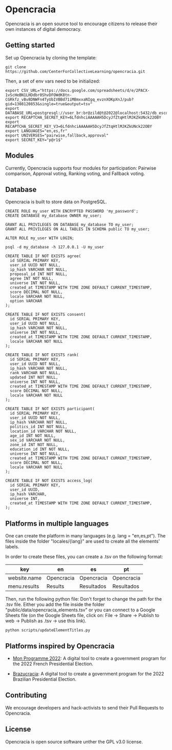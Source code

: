 # Opencracia

Opencracia is an open source tool to encourage citizens to release their own instances of digital democracy.

## Getting started

Set up Opencracia by cloning the template:
```
git clone https://github.com/CenterForCollectiveLearning/opencracia.git
```

Then, a set of env vars need to be initialized:

```
export CSV_URL="https://docs.google.com/spreadsheets/d/e/2PACX-1vScHeBN1LHDdbr0ShvDFOWdK8tn-CGRkfz_vBv8DNWFn4TyUbIVBBd71iMBmxxaNIgq_evznXOKpXnJ/pub?gid=1308120853&single=true&output=tsv"
export DATABASE_URL=postgresql://user_br:br@zild@t@2022@localhost:5432/db_escolhe_ai_2022
export RECAPTCHA_SECRET_KEY=6LfdnhciAAAAAH5DcyJfZtqHtlMJKZkUNck22OBY
export RECAPTCHA_SECRET_KEY_V3=6LfdnhciAAAAAH5DcyJfZtqHtlMJKZkUNck22OBY
export LANGUAGES="en,es,fr"
export UNIVERSES="pairwise,fallback,approval"
export SECRET_KEY="p@r1$"
```

## Modules

Currently, Opencracia supports four modules for participation: Pairwise comparison, Approval voting, Ranking voting, and Fallback voting.

## Database

Opencracia is built to store data on PostgreSQL.
```
CREATE ROLE my_user WITH ENCRYPTED PASSWORD 'my_password';
CREATE DATABASE my_database OWNER my_user;

GRANT ALL PRIVILEGES ON DATABASE my_database TO my_user;
GRANT ALL PRIVILEGES ON ALL TABLES IN SCHEMA public TO my_user;

ALTER ROLE my_user WITH LOGIN;
```

```
psql -d my_database -h 127.0.0.1 -U my_user
```

```
CREATE TABLE IF NOT EXISTS agree(
  id SERIAL PRIMARY KEY,
  user_id UUID NOT NULL,
  ip_hash VARCHAR NOT NULL,
  proposal_id INT NOT NULL,
  agree INT NOT NULL,
  universe INT NOT NULL,
  created_at TIMESTAMP WITH TIME ZONE DEFAULT CURRENT_TIMESTAMP,
  score DECIMAL NOT NULL,
  locale VARCHAR NOT NULL,
  option VARCHAR
);

CREATE TABLE IF NOT EXISTS consent(
  id SERIAL PRIMARY KEY,
  user_id UUID NOT NULL,
  ip_hash VARCHAR NOT NULL,
  universe INT NOT NULL,
  created_at TIMESTAMP WITH TIME ZONE DEFAULT CURRENT_TIMESTAMP,
  locale VARCHAR NOT NULL
);

CREATE TABLE IF NOT EXISTS rank(
  id SERIAL PRIMARY KEY,
  user_id UUID NOT NULL,
  ip_hash VARCHAR NOT NULL,
  rank VARCHAR NOT NULL,
  updated INT NOT NULL,
  universe INT NOT NULL,
  created_at TIMESTAMP WITH TIME ZONE DEFAULT CURRENT_TIMESTAMP,
  score DECIMAL NOT NULL,
  locale VARCHAR NOT NULL
);

CREATE TABLE IF NOT EXISTS participant(
  id SERIAL PRIMARY KEY,
  user_id UUID NOT NULL,
  ip_hash VARCHAR NOT NULL,
  politics_id INT NOT NULL,
  location_id VARCHAR NOT NULL,
  age_id INT NOT NULL,
  sex_id VARCHAR NOT NULL,
  zone_id INT NOT NULL,
  education_id INT NOT NULL,
  universe INT NOT NULL,
  created_at TIMESTAMP WITH TIME ZONE DEFAULT CURRENT_TIMESTAMP,
  score DECIMAL NOT NULL,
  locale VARCHAR NOT NULL
);

CREATE TABLE IF NOT EXISTS access_log(
  id SERIAL PRIMARY KEY,
  user_id UUID,
  ip_hash VARCHAR,
  universe INT,
  created_at TIMESTAMP WITH TIME ZONE DEFAULT CURRENT_TIMESTAMP,
);
```

## Platforms in multiple languages

One can create the platform in many languages (e.g. lang = "en,es,pt"). The files inside the folder "locales/{lang}" are used to create all the elements' labels. 

In order to create these files, you can create a .tsv on the following format:

|       key        |        en        |        es        |        pt        |
|   ------------   |   ------------   |   ------------   |   ------------   |
|   website.name   |    Opencracia    |    Opencracia    |    Opencracia    |
|   menu.results   |    Results       |    Resultados    |    Resultados    |


Then, run the following python file:
Don't forget to change the path for the .tsv file. 
Either you add the file inside the folder "public/data/opencracia_elements.tsv"
or you can connect to a Google Sheets file (on the Google Sheets file, click on: File -> Share -> Publish to web -> Publish as .tsv -> use this link).  

```
python scripts/updateElementTitles.py 
```


## Platforms inspired by Opencracia

- [Mon Programme 2022](https://monprogramme2022.org): A digital tool to create a government program for the 2022 French Presidential Election.

- [Brazucracia](https://brazucracia.org): A digital tool to create a government program for the 2022 Brazilian Presidential Election.

## Contributing

We encourage developers and hack-activists to send their Pull Requests to Opencracia.

## License

Opencracia is open source software unther the GPL v3.0 license.